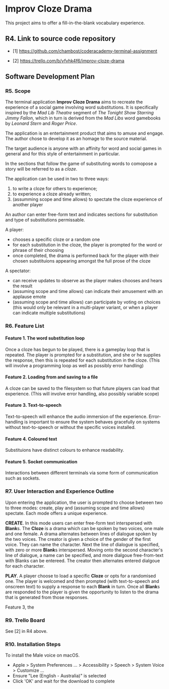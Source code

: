 # Improv Cloze Drama

This project aims to offer a fill-in-the-blank vocabulary experience.

## R4. Link to source code repository

- [1] https://github.com/chambost/coderacademy-terminal-assignment

- [2] https://trello.com/b/vfvhk4f6/improv-cloze-drama

## Software Development Plan

### R5. Scope 


The terminal application **Improv Cloze Drama** aims to recreate the experience of a social game involving word substitutions. It is specifically inspired by the *Mad Lib Theatre* segment of *The Tonight Show Starring Jimmy Fallon*, which in turn is derived from the *Mad Libs* word gamebooks by *Leonard Stern* and *Roger Price*.

The application is an entertainment product that aims to amuse and engage. The author chose to develop it as an homage to the source material.

The target audience is anyone with an affinity for word and social games in general and for this style of entertainment in particular.

In the sections that follow the game of substituting words to comopose a story will be referred to as a *cloze*.

The application can be used in two to three ways: 
1. to write a cloze for others to experience;
2. to experience a cloze already written;
3. (assumming scope and time allows) to spectate the cloze experience of another player

An author can enter free-form text and indicates sections for substitution and type of substitutions permissable. 

A player:
- chooses a specific cloze or a random one
- for each substitution in the cloze, the player is prompted for the word or phrase of their choosing
- once completed, the drama is performed back for the player with their chosen substituions appearing amongst the full prose of the cloze

A spectator:
- can receive updates to observe as the player makes chooses and hears the result
- (assuming scope and time allows) can indicate their amusement with an applause emote
- (assuming scope and time allows) can participate by voting on choices (this would only be relevant in a multi-player variant, or when a player can indicate multiple substitutions)

### R6. Feature List

#### Feature 1. The word substitution loop

Once a cloze has begun to be played, there is a gameplay loop that is repeated. The player is prompted for a substitution, and she or he supplies the response, then this is repeated for each substitution in the cloze. (This will involve a programming loop as well as possibly error handling)

#### Feature 2. Loading from and saving to a file

A cloze can be saved to the filesystem so that future players can load that experience. (This will involve error handling, also possibly variable scope)

#### Feature 3. Text-to-speech

Text-to-speech will enhance the audio immersion of the experience. Error-handling is important to ensure the system behaves gracefully on systems without text-to-speech or without the specific voices installed.

#### Feature 4. Coloured text

Substituions have distinct colours to enhance readability.

#### Feature 5. Socket communication

Interactions between different terminals via some form of communication such as sockets.

### R7. User Interaction and Experience Outline

Upon entering the application, the user is prompted to choose between two to three modes: create, play and (assuming scope and time allows) spectate. Each mode offers a unique experience.

**CREATE**. In this mode users can enter free-form text interspersed with **Blank**s. The **Cloze** is a drama which can be spoken by two voices, one male and one female. A drama alternates between lines of dialogue spoken by the two voices. The creator is given a choice of the gender of the first voice. They can name the character. Next the line of dialogue is specified, with zero or more **Blank**s interspersed. Moving onto the second character's line of dialogue, a name can be specified, and more dialgoue free-from-text with Blanks can be entereed. The creator then alternates entered dialgoue for each character.

**PLAY**. A player choose to load a specific **Cloze** or opts for a randomised one. The player is welcomed and then prompted (with text-to-speech and onscreen text) to supply a response to each **Blank** in turn. Once all **Blank**s are responded to the player is given the opportunity to listen to the drama that is generated from those responses.

Feature 3, the  

### R9. Trello Board

See [2] in R4 above.

### R10. Installation Steps

To install the Male voice on macOS. 
- Apple > System Preferences … > Accessibility > Speech > System Voice > Customize … 
- Ensure "Lee (English - Australia)" is selected
- Click 'OK' and wait for the download to complete